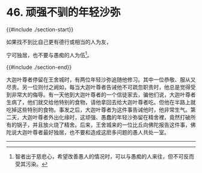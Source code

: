 # 46. 顽强不驯的年轻沙弥
{{#include ./section-start}}

如果找不到比自己更有德行或相当的人为友，

宁可独居，也不要与愚痴的人为伍[^1]。

{{#include ./section-end}}

大迦叶尊者停留在王舍城时，有两位年轻沙弥追随他修习。其中一位恭敬、服从又尽责。另一位则付之阙如，每当大迦叶尊者告诫他不可疏忽职责时，他总是觉得受到非常大的侮辱。有一天他到大迦叶尊者的一个信徒家去，骗他们说，大迦叶尊者生病了，他们就交给他特别的食物，请他拿回去给大迦叶尊者吃。但他在半路上就吃掉这些特别的食物。事发之后，大迦叶尊者为这件事告诫他时，他非常生气。第二天，大迦叶尊者外出化缘时，这顽强、愚蠢的年轻沙弥留在精舍裡，竟然打破所有的锅子，并且放火烧了精舍。后来，王舍城来的一位比丘向佛陀报告这件事，佛陀说大迦叶尊者最好独居，也不要和造成这麽多问题的愚人共处一室。


---



[^1]: 智者出于慈悲心，希望改善愚人的情况时，可以与愚痴的人来往，但不可反而受其污染。

